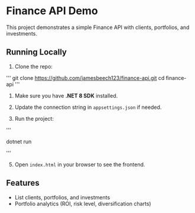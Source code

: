 # Finance API Demo

This project demonstrates a simple Finance API with clients, portfolios, and investments.

## Running Locally

1. Clone the repo:

'''
git clone https://github.com/jamesbeech123/finance-api.git
cd finance-api
'''

1. Make sure you have **.NET 8 SDK** installed.

2. Update the connection string in `appsettings.json` if needed.

3. Run the project:

'''

dotnet run

'''

5. Open `index.html` in your browser to see the frontend.

## Features

- List clients, portfolios, and investments
- Portfolio analytics (ROI, risk level, diversification charts)

